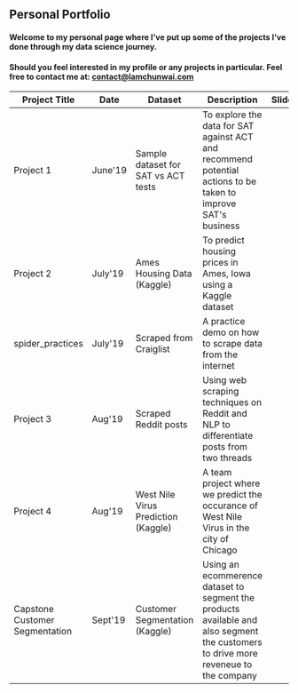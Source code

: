 ## Personal Portfolio 

#### Welcome to my personal page where I've put up some of the projects I've done through my data science journey.
#### Should you feel interested in my profile or any projects in particular. Feel free to contact me at: contact@lamchunwai.com <br>

| Project Title | Date | Dataset | Description | Slides |
|-----------------|-----------------|-----------------|-----------------|-----------------|
|Project 1 | June'19 | Sample dataset for SAT vs ACT tests | To explore the data for SAT against ACT and recommend potential actions to be taken to improve SAT's business| |
|Project 2 | July'19 | Ames Housing Data (Kaggle) | To predict housing prices in Ames, Iowa using a Kaggle dataset| |
|spider_practices | July'19 | Scraped from Craiglist | A practice demo on how to scrape data from the internet | |
|Project 3 | Aug'19 | Scraped Reddit posts | Using web scraping techniques on Reddit and NLP to differentiate posts from two threads| |
|Project 4 | Aug'19 | West Nile Virus Prediction (Kaggle) | A team project where we predict the occurance of West Nile Virus in the city of Chicago | |
|Capstone Customer Segmentation | Sept'19 | Customer Segmentation (Kaggle) | Using an ecommerence dataset to segment the products available and also segment the customers to drive more reveneue to the company | |

